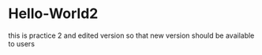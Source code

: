 # Hello-World2
this is practice 2 and edited version so that new version should be available to users
